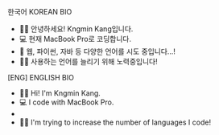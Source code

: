 한국어 KOREAN BIO
- 👋🏼 안녕하세요! Kngmin Kang입니다.
- 💻 현재 MacBook Pro로 코딩합니다.
- 🥲 웹, 파이썬, 자바 등 다양한 언어를 시도 중입니다...!
- 💪🏼 사용하는 언어를 늘리기 위해 노력중입니다!

[ENG] ENGLISH BIO

- 👋🏼 Hi! I'm Kngmin Kang.
- 💻 I code with MacBook Pro.
- 
- 💪🏼 I'm trying to increase the number of languages I code!

